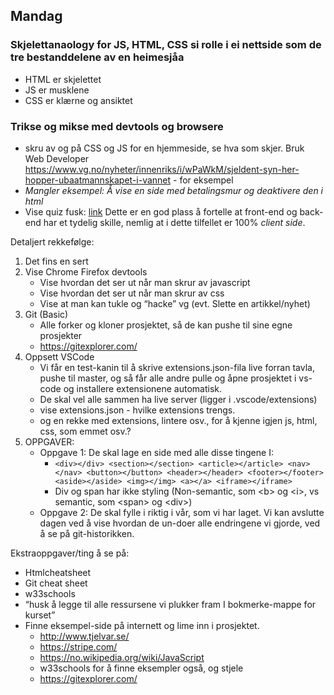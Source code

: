 ## Mandag

### Skjelettanaology for JS, HTML, CSS si rolle i ei nettside som de tre bestanddelene av en heimesjåa
* HTML er skjelettet
* JS er musklene
* CSS er klærne og ansiktet
### Trikse og mikse med devtools og browsere

- skru av og på CSS og JS for en hjemmeside, se hva som skjer.
Bruk Web Developer
  https://www.vg.no/nyheter/innenriks/i/wPaWkM/sjeldent-syn-her-hopper-ubaatmannskapet-i-vannet - for eksempel
- _Mangler eksempel: Å vise en side med betalingsmur og deaktivere den i html_
- Vise quiz fusk: [link](https://www.nrk.no/kultur/quiz_-noreg-rundt-med-forfattarar-1.15008193)
Dette er en god plass å fortelle at front-end og back-end har et tydelig skille, nemlig at i dette tilfellet er 100% _client side_.

Detaljert rekkefølge:

1. Det fins en sert
2. Vise Chrome Firefox devtools
    * Vise hvordan det ser ut når man skrur av javascript
    * Vise hvordan det ser ut når man skrur av css
    * Vise at man kan tukle og “hacke” vg (evt. Slette en artikkel/nyhet)
3. Git (Basic)
    * Alle forker og kloner prosjektet, så de kan pushe til sine egne prosjekter 
    * https://gitexplorer.com/
4. Oppsett VSCode
    * Vi får en test-kanin til å skrive extensions.json-fila live forran tavla, pushe til master, og så får alle andre pulle og åpne prosjektet i vs-code og installere extensionene automatisk.
    * De skal vel alle sammen ha live server (ligger i .vscode/extensions)
    * vise extensions.json - hvilke extensions trengs.
    * og en rekke med extensions, lintere osv., for å kjenne igjen js, html, css, som emmet osv.?
5. OPPGAVER:
    * Oppgave 1: De skal lage en side med alle disse tingene I:
        * `<div></div> <section></section> <article></article> <nav></nav> <button></button> <header></header> <footer></footer> <aside></aside> <img></img> <a></a> <iframe></iframe>`
        * Div og span har ikke styling (Non-semantic, som \<b> og \<i>, vs semantic, som \<span> og \<div>)
    * Oppgave 2: De skal fylle i riktig i vår, som vi har laget. Vi kan avslutte dagen ved å vise hvordan de un-doer alle endringene vi gjorde, ved å se på git-historikken.

Ekstraoppgaver/ting å se på:
* Htmlcheatsheet
* Git cheat sheet
* w33schools
* “husk å legge til alle ressursene vi plukker fram I bokmerke-mappe for kurset”
* Finne eksempel-side på internett og lime inn i prosjektet.
    * http://www.tjelvar.se/
    * https://stripe.com/
    * https://no.wikipedia.org/wiki/JavaScript
    * w33schools for å finne eksempler også, og stjele
    * https://gitexplorer.com/